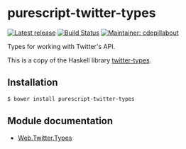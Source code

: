 # purescript-twitter-types

[![Latest release](http://img.shields.io/bower/v/purescript-twitter-types.svg)](https://github.com/purescript-contrib/purescript-twitter-types/releases)
[![Build Status](https://travis-ci.org/purescript-contrib/purescript-twitter-types.svg?branch=master)](https://travis-ci.org/purescript-contrib/purescript-twitter-types)
[![Maintainer: cdepillabout](https://img.shields.io/badge/maintainer-cdepillabout-lightgrey.svg)](http://github.com/cdepillabout)

Types for working with Twitter's API.

This is a copy of the Haskell library
[twitter-types](https://hackage.haskell.org/package/twitter-types).

## Installation

```sh
$ bower install purescript-twitter-types
```

## Module documentation

- [Web.Twitter.Types](docs/Web/Twitter/Types.md)
